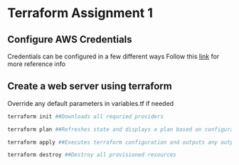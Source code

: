 # Terraform Assignment 1

## Configure AWS Credentials

Credentials can be configured in a few different ways
Follow this [link](https://docs.aws.amazon.com/cli/latest/userguide/getting-started-quickstart.html) for more reference info

## Create a web server using terraform

Override any default parameters in variables.tf if needed

```bash
terraform init ##Downloads all requried providers

terraform plan ##Refreshes state and displays a plan based on configuration files

terraform apply ##Executes terraform configuration and outputs any output variable

terraform destroy ##Destroy all provisioned resources
```

